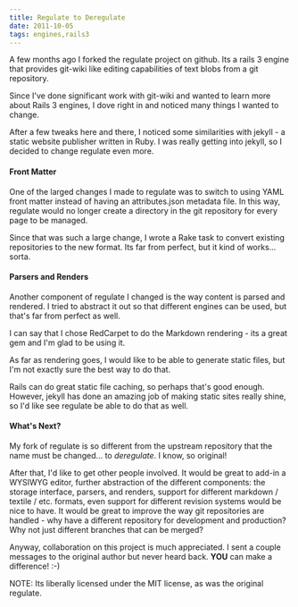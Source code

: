 ```yaml
---
title: Regulate to Deregulate
date: 2011-10-05
tags: engines,rails3
---
```

A few months ago I forked the regulate project on github. Its a rails 3 engine that provides git-wiki like editing capabilities of text blobs from a git repository.

Since I've done significant work with git-wiki and wanted to learn more about Rails 3 engines, I dove right in and noticed many things I wanted to change.

After a few tweaks here and there, I noticed some similarities with jekyll - a static website publisher written in Ruby. I was really getting into jekyll, so I decided to change regulate even more.

#### Front Matter
One of the larged changes I made to regulate was to switch to using YAML front matter instead of having an attributes.json metadata file. In this way, regulate would no longer create a directory in the git repository for every page to be managed.

Since that was such a large change, I wrote a Rake task to convert existing repositories to the new format. Its far from perfect, but it kind of works... sorta.

#### Parsers and Renders
Another component of regulate I changed is the way content is parsed and rendered. I tried to abstract it out so that different engines can be used, but that's far from perfect as well.

I can say that I chose RedCarpet to do the Markdown rendering - its a great gem and I'm glad to be using it.

As far as rendering goes, I would like to be able to generate static files, but I'm not exactly sure the best way to do that.

Rails can do great static file caching, so perhaps that's good enough. However, jekyll has done an amazing job of making static sites really shine, so I'd like see regulate be able to do that as well.

#### What's Next?
My fork of regulate is so different from the upstream repository that the name must be changed... to *deregulate*. I know, so original!

After that, I'd like to get other people involved. It would be great to add-in a WYSIWYG editor, further abstraction of the different components: the storage interface, parsers, and renders, support for different markdown / textile / etc. formats, even support for different revision systems would be nice to have. It would be great to improve the way git repositories are handled - why have a different repository for development and production? Why not just different branches that can be merged?

Anyway, collaboration on this project is much appreciated. I sent a couple messages to the original author but never heard back. **YOU** can make a difference! :-)

NOTE: Its liberally licensed under the MIT license, as was the original regulate.

